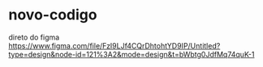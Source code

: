 # novo-codigo
direto do figma
https://www.figma.com/file/FzI9LJf4CQrDhtohtYD9IP/Untitled?type=design&node-id=121%3A2&mode=design&t=bWbtg0JdfMq74quK-1
